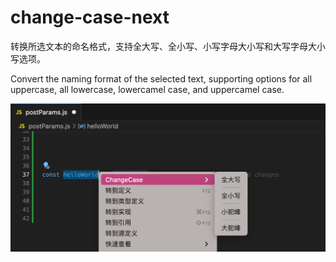 # change-case-next

转换所选文本的命名格式，支持全大写、全小写、小写字母大小写和大写字母大小写选项。


Convert the naming format of the selected text, supporting options for all uppercase, all lowercase, lowercamel case, and uppercamel case.



![img](screenshots/example.png)